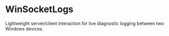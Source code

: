 # WinSocketLogs

Lightweight server/client interaction for live diagnostic logging between two Windows devices.
